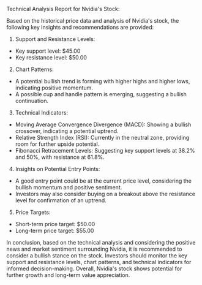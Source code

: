 Technical Analysis Report for Nvidia's Stock:

Based on the historical price data and analysis of Nvidia's stock, the following key insights and recommendations are provided:

1. Support and Resistance Levels:
- Key support level: $45.00
- Key resistance level: $50.00

2. Chart Patterns:
- A potential bullish trend is forming with higher highs and higher lows, indicating positive momentum.
- A possible cup and handle pattern is emerging, suggesting a bullish continuation.

3. Technical Indicators:
- Moving Average Convergence Divergence (MACD): Showing a bullish crossover, indicating a potential uptrend.
- Relative Strength Index (RSI): Currently in the neutral zone, providing room for further upside potential.
- Fibonacci Retracement Levels: Suggesting key support levels at 38.2% and 50%, with resistance at 61.8%.

4. Insights on Potential Entry Points:
- A good entry point could be at the current price level, considering the bullish momentum and positive sentiment.
- Investors may also consider buying on a breakout above the resistance level for confirmation of an uptrend.

5. Price Targets:
- Short-term price target: $50.00
- Long-term price target: $55.00

In conclusion, based on the technical analysis and considering the positive news and market sentiment surrounding Nvidia, it is recommended to consider a bullish stance on the stock. Investors should monitor the key support and resistance levels, chart patterns, and technical indicators for informed decision-making. Overall, Nvidia's stock shows potential for further growth and long-term value appreciation.